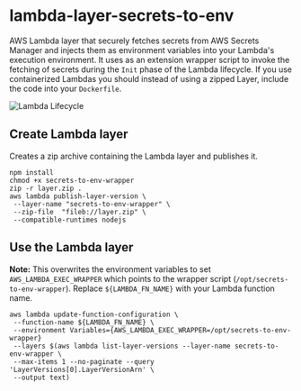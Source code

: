 # lambda-layer-secrets-to-env
AWS Lambda layer that securely fetches secrets from AWS Secrets Manager and injects them as environment variables into your Lambda's execution environment.
It uses as an extension wrapper script to invoke the fetching of secrets during the `Init` phase of the Lambda lifecycle.
If you use containerized Lambdas you should instead of using a zipped Layer, include the code into your `Dockerfile`.

![Lambda Lifecycle](https://docs.aws.amazon.com/lambda/latest/dg/images/Overview-Successful-Invokes.png)

## Create Lambda layer
Creates a zip archive containing the Lambda layer and publishes it.
```
npm install
chmod +x secrets-to-env-wrapper
zip -r layer.zip .
aws lambda publish-layer-version \
 --layer-name "secrets-to-env-wrapper" \
 --zip-file  "fileb://layer.zip" \
 --compatible-runtimes nodejs
```

## Use the Lambda layer
**Note:** This overwrites the environment variables to set `AWS_LAMBDA_EXEC_WRAPPER` which points to the wrapper script (`/opt/secrets-to-env-wrapper`).
Replace `${LAMBDA_FN_NAME}` with your Lambda function name.

```
aws lambda update-function-configuration \
 --function-name ${LAMBDA_FN_NAME} \
 --environment Variables={AWS_LAMBDA_EXEC_WRAPPER=/opt/secrets-to-env-wrapper}
 --layers $(aws lambda list-layer-versions --layer-name secrets-to-env-wrapper \
 --max-items 1 --no-paginate --query 'LayerVersions[0].LayerVersionArn' \
 --output text)
```